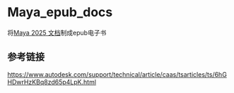 # Maya_epub_docs

将[Maya 2025 文档](https://help.autodesk.com/view/MAYAUL/2025/CHS/)制成epub电子书


## 参考链接

<https://www.autodesk.com/support/technical/article/caas/tsarticles/ts/6hGHDwrHzKBq8zd65p4LpK.html>
